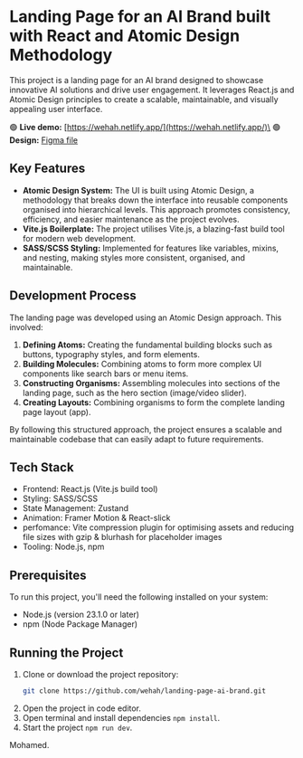 # Landing Page for an AI Brand built with React and Atomic Design Methodology

This project is a landing page for an AI brand designed to showcase innovative AI solutions and drive user engagement. It leverages React.js and Atomic Design principles to create a scalable, maintainable, and visually appealing user interface.

 🟢 **Live demo:** [https://wehah.netlify.app/](https://wehah.netlify.app/)\
 🟢 **Design:** [Figma file](https://www.figma.com/proto/E4tGEvoKUD6mAmSkBXD9F2/WEHAH-AI?page-id=0%3A1&node-id=142-285&node-type=frame&viewport=2657%2C-499%2C0.85&t=Zgz52vBjSA5l6lJL-1&scaling=min-zoom&content-scaling=fixed&starting-point-node-id=142%3A285)

## Key Features
* **Atomic Design System:** The UI is built using Atomic Design, a methodology that breaks down the interface into reusable components organised into hierarchical levels. This approach promotes consistency, efficiency, and easier maintenance as the project evolves.
* **Vite.js Boilerplate:** The project utilises Vite.js, a blazing-fast build tool for modern web development.
* **SASS/SCSS Styling:** Implemented for features like variables, mixins, and nesting, making styles more consistent, organised, and maintainable.

## Development Process
The landing page was developed using an Atomic Design approach. This involved:
1. **Defining Atoms:** Creating the fundamental building blocks such as buttons, typography styles, and form elements.
2. **Building Molecules:** Combining atoms to form more complex UI components like search bars or menu items.
3. **Constructing Organisms:** Assembling molecules into sections of the landing page, such as the hero section (image/video slider).
4. **Creating Layouts:** Combining organisms to form the complete landing page layout (app).

By following this structured approach, the project ensures a scalable and maintainable codebase that can easily adapt to future requirements.

## Tech Stack
* Frontend: React.js (Vite.js build tool)
* Styling: SASS/SCSS
* State Management: Zustand
* Animation: Framer Motion & React-slick
* perfomance: Vite compression plugin for optimising assets and reducing file sizes with gzip & blurhash for placeholder images
* Tooling: Node.js, npm

## Prerequisites
To run this project, you'll need the following installed on your system:
* Node.js (version 23.1.0 or later)
* npm (Node Package Manager)

## Running the Project
1. Clone or download the project repository:
   ```bash
   git clone https://github.com/wehah/landing-page-ai-brand.git
2. Open the project in code editor.
3. Open terminal and install dependencies `npm install`.
4. Start the project `npm run dev`.

Mohamed.